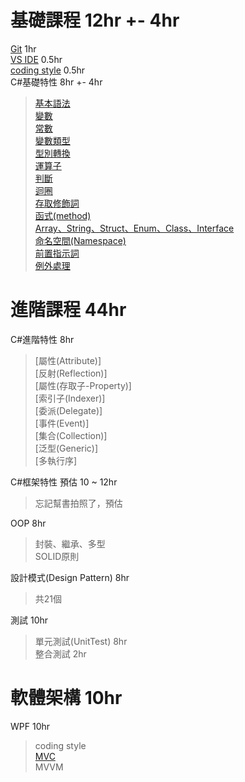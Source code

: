 # 基礎課程  12hr +- 4hr
[Git](/Git版本控制.md)             1hr  
[VS IDE](/VisualStudioIDE.md)          0.5hr  
[coding style](/CodingStyle.md)    0.5hr  
C#基礎特性      8hr +- 4hr
> [基本語法](/基本語法.md)  
> [變數](/變數.md)  
> [常數](/變數.md)  
> [變數類型](/變數.md)    
> [型別轉換](/變數.md)    
> [運算子](/運算子.md)  
> [判斷](/判斷.md)  
> [迴圈](/迴圈.md)  
> [存取修飾詞](/存取修飾詞.md)  
> [函式(method)](/函式.md)  
> [Array、String、Struct、Enum、Class、Interface](/多個類型.md
)  
> [命名空間(Namespace)](/命名空間.md)  
> [前置指示詞](/前置處理指示詞.md)  
> [例外處理](/例外處理.md)  

# 進階課程  44hr
C#進階特性 8hr
> [屬性(Attribute)]  
> [反射(Reflection)]  
> [屬性(存取子-Property)]  
> [索引子(Indexer)]  
> [委派(Delegate)]  
> [事件(Event)]  
> [集合(Collection)]  
> [泛型(Generic)]  
> [多執行序] 

C#框架特性  預估 10 ~ 12hr  
 > 忘記幫書拍照了，預估  

OOP 8hr
> 封裝、繼承、多型  
> SOLID原則  

設計模式(Design Pattern) 8hr  
> 共21個  

測試 10hr
> 單元測試(UnitTest)    8hr  
> 整合測試              2hr

# 軟體架構  10hr
WPF 10hr  
> coding style  
> [MVC](/MVC.md)  
> MVVM  
